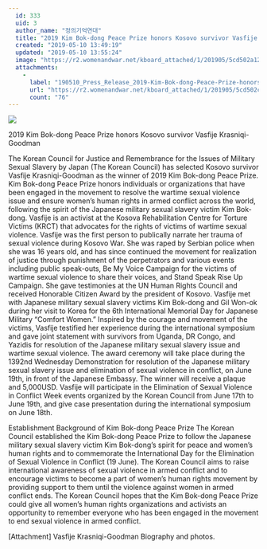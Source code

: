 ```yaml
---
  id: 333
  uid: 3
  author_name: "정의기억연대"
  title: "2019 Kim Bok-dong Peace Prize honors Kosovo survivor Vasfije Krasniqi-Goodman"
  created: "2019-05-10 13:49:19"
  updated: "2019-05-10 13:55:24"
  image: "https://r2.womenandwar.net/kboard_attached/1/201905/5cd502a1251b67771937.jpg"
  attachments: 
    - 
      label: "190510_Press_Release_2019-Kim-Bok-dong-Peace-Prize-honors-Kosovo-survivor-Vasfije-Krasniqi-Goodman.docx"
      url: "https://r2.womenandwar.net/kboard_attached/1/201905/5cd502cf70de48187055.docx"
      count: "76"
---
```

![](https://r2.womenandwar.net/kboard_attached/1/201905/5cd502a1251b67771937.jpg)

2019 Kim Bok-dong Peace Prize honors Kosovo survivor Vasfije Krasniqi-Goodman

The Korean Council for Justice and Remembrance for the Issues of Military Sexual Slavery by Japan (The Korean Council) has selected Kosovo survivor Vasfije Krasniqi-Goodman as the winner of 2019 Kim Bok-dong Peace Prize. Kim Bok-dong Peace Prize honors individuals or organizations that have been engaged in the movement to resolve the wartime sexual violence issue and ensure women’s human rights in armed conflict across the world, following the spirit of the Japanese military sexual slavery victim Kim Bok-dong.
Vasfije is an activist at the Kosova Rehabilitation Centre for Torture Victims (KRCT) that advocates for the rights of victims of wartime sexual violence. Vasfije was the first person to publically narrate her trauma of sexual violence during Kosovo War. She was raped by Serbian police when she was 16 years old, and has since continued the movement for realization of justice through punishment of the perpetrators and various events including public speak-outs, Be My Voice Campaign for the victims of wartime sexual violence to share their voices, and Stand Speak Rise Up Campaign. She gave testimonies at the UN Human Rights Council and received Honorable Citizen Award by the president of Kosovo.
Vasfije met with Japanese military sexual slavery victims Kim Bok-dong and Gil Won-ok during her visit to Korea for the 6th International Memorial Day for Japanese Military “Comfort Women.” Inspired by the courage and movement of the victims, Vasfije testified her experience during the international symposium and gave joint statement with survivors from Uganda, DR Congo, and Yazidis for resolution of the Japanese military sexual slavery issue and wartime sexual violence. 
 The award ceremony will take place during the 1392nd Wednesday Demonstration for resolution of the Japanese military sexual slavery issue and elimination of sexual violence in conflict, on June 19th, in front of the Japanese Embassy. The winner will receive a plaque and 5,000USD. Vasfije will participate in the Elimination of Sexual Violence in Conflict Week events organized by the Korean Council from June 17th to June 19th, and give case presentation during the international symposium on June 18th.

Establishment Background of Kim Bok-dong Peace Prize
The Korean Council established the Kim Bok-dong Peace Prize to follow the Japanese military sexual slavery victim Kim Bok-dong’s spirit for peace and women’s human rights and to commemorate the International Day for the Elimination of Sexual Violence in Conflict (19 June). The Korean Council aims to raise international awareness of sexual violence in armed conflict and to encourage victims to become a part of women’s human rights movement by providing support to them until the violence against women in armed conflict ends. The Korean Council hopes that the Kim Bok-dong Peace Prize could give all women’s human rights organizations and activists an opportunity to remember everyone who has been engaged in the movement to end sexual violence in armed conflict. 

\[Attachment\] Vasfije Krasniqi-Goodman Biography and photos.